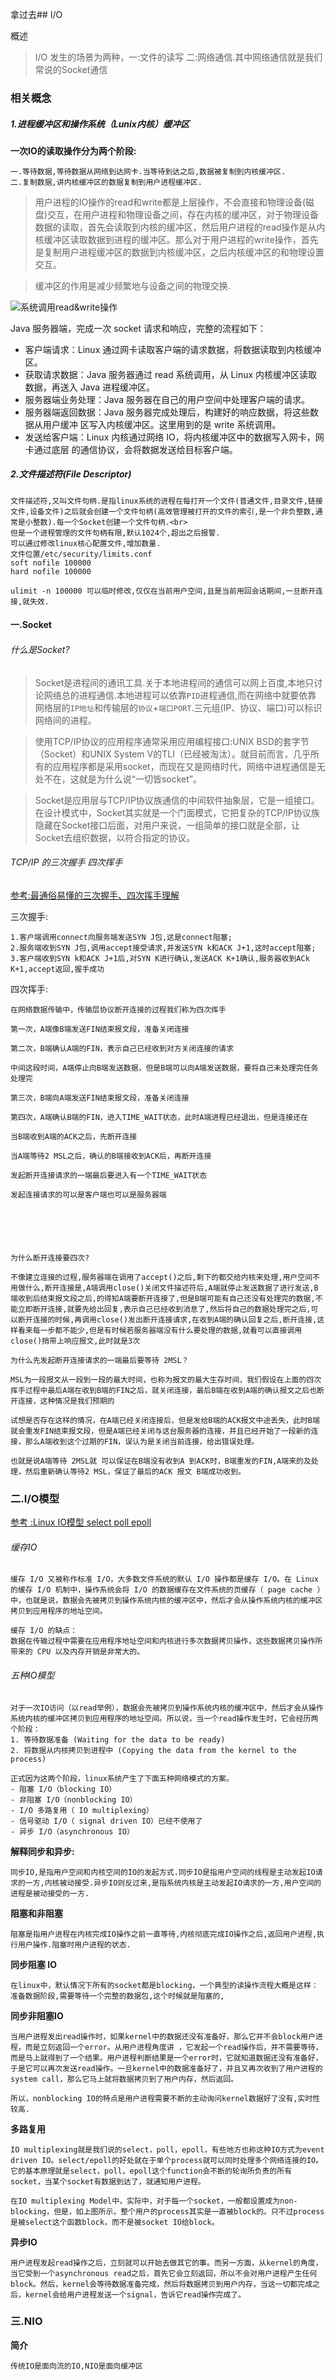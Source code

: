 拿过去## I/O

概述
> I/O 发生的场景为两种，一:文件的读写 二:网络通信.其中网络通信就是我们常说的Socket通信

### 相关概念

##### 1.进程缓冲区和操作系统（Lunix内核）缓冲区
**一次IO的读取操作分为两个阶段:**
    
    一.等待数据,等待数据从网络到达网卡.当等待到达之后,数据被复制到内核缓冲区.
    二.复制数据,讲内核缓冲区的数据复制到用户进程缓冲区.

> 用户进程的IO操作的read和write都是上层操作，不会直接和物理设备(磁盘)交互，在用户进程和物理设备之间，存在内核的缓冲区，对于物理设备数据的读取，首先会读取到内核的缓冲区，然后用户进程的read操作是从内核缓冲区读取数据到进程的缓冲区。那么对于用户进程的write操作，首先是复制用户进程缓冲区的数据到内核缓冲区，之后内核缓冲区的和物理设置交互。

> 缓冲区的作用是减少频繁地与设备之间的物理交换.

![系统调用read&write操作](\images\IO-缓冲区.png)



Java 服务器端，完成一次 socket 请求和响应，完整的流程如下：
- 客户端请求：Linux 通过网卡读取客户端的请求数据，将数据读取到内核缓冲区。
- 获取请求数据：Java 服务器通过 read 系统调用，从 Linux 内核缓冲区读取数据，再送入 Java
进程缓冲区。
- 服务器端业务处理：Java 服务器在自己的用户空间中处理客户端的请求。
- 服务器端返回数据：Java 服务器完成处理后，构建好的响应数据，将这些数据从用户缓冲
区写入内核缓冲区。这里用到的是 write 系统调用。
- 发送给客户端：Linux 内核通过网络 IO，将内核缓冲区中的数据写入网卡，网卡通过底层
的通信协议，会将数据发送给目标客户端。

##### 2.文件描述符(File Descriptor)

    文件描述符,又叫文件句柄.是指linux系统的进程在每打开一个文件(普通文件,目录文件,链接文件,设备文件)之后就会创建一个文件句柄(高效管理被打开的文件的索引,是一个非负整数,通常是小整数).每一个Socket创建一个文件句柄.<br>
    但是一个进程管理的文件句柄有限,默认1024个,超出之后报警.
    可以通过修改linux核心配置文件,增加数量.
    文件位置/etc/security/limits.conf
    soft nofile 100000
    hard nofile 100000
    
    ulimit -n 100000 可以临时修改,仅仅在当前用户空间,且是当前用回会话期间,一旦断开连接,就失效.


#### 一.Socket

###### 什么是Socket?

> Socket是进程间的通讯工具.关于本地进程间的通信可以网上百度,本地只讨论网络总的进程通信.本地进程可以依靠`PID`进程通信,而在网络中就要依靠 网络层的`IP地址`和传输层的`协议`+`端口PORT`.三元组(IP、协议、端口)可以标识网络间的进程。

> 使用TCP/IP协议的应用程序通常采用应用编程接口:UNIX BSD的套字节（Socket）和UNIX System V的TLI（已经被淘汰）。就目前而言，几乎所有的应用程序都是采用socket，而现在又是网络时代，网络中进程通信是无处不在，这就是为什么说“一切皆socket”。

> Socket是应用层与TCP/IP协议族通信的中间软件抽象层，它是一组接口。在设计模式中，Socket其实就是一个门面模式，它把复杂的TCP/IP协议族隐藏在Socket接口后面，对用户来说，一组简单的接口就是全部，让Socket去组织数据，以符合指定的协议。

###### TCP/IP 的三次握手 四次挥手

[参考:最通俗易懂的三次握手、四次挥手理解
](https://blog.csdn.net/weixin_45479946/article/details/108517653)

三次握手:

    1.客户端调用connect向服务端发送SYN J包,这是connect阻塞;
    2.服务端收到SYN J包,调用accept接受请求,并发送SYN k和ACK J+1,这时accept阻塞;
    3.客户端收到SYN k和ACK J+1后,对SYN K进行确认,发送ACK K+1确认,服务器收到ACk K+1,accept返回,握手成功

四次挥手:
    
    在网络数据传输中，传输层协议断开连接的过程我们称为四次挥手
    
    第一次，A端像B端发送FIN结束报文段，准备关闭连接
    
    第二次，B端确认A端的FIN，表示自己已经收到对方关闭连接的请求
    
    中间这段时间，A端停止向B端发送数据，但是B端可以向A端发送数据，要将自己未处理完任务处理完
    
    第三次，B端向A端发送FIN结束报文段，准备关闭连接
    
    第四次，A端确认B端的FIN，进入TIME_WAIT状态，此时A端进程已经退出，但是连接还在
    
    当B端收到A端的ACK之后，先断开连接
    
    当A端等待2 MSL之后，确认的B端接收到ACK后，再断开连接
    
    发起断开连接请求的一端最后要进入有一个TIME_WAIT状态
    
    发起连接请求的可以是客户端也可以是服务器端

 




    为什么断开连接要四次?
    
    不像建立连接的过程,服务器端在调用了accept()之后,剩下的都交给内核来处理,用户空间不用做什么,断开连接是,A端调用close()关闭文件描述符后,A端就停止发送数据了进行发送,B端收到后结束报文段之后,的得知A端要断开连接了,但是B端可能有自己还没有处理完的数据,不能立即断开连接,就要先给出回复,表示自己已经收到消息了,然后将自己的数据处理完之后,可以断开连接的时候,再调用close()发出断开连接请求,在收到A端的确认回复之后,断开连接,这样看来每一步都不能少,但是有时候若服务器端没有什么要处理的数据,就看可以直接调用close()捎带上响应报文,此时就是3次
    
    为什么先发起断开连接请求的一端最后要等待 2MSL？
    
    MSL为一段报文从一段到一段的最大时间，也称为报文的最大生存时间，我们假设在上面的四次挥手过程中最后A端在收到B端的FIN之后，就关闭连接，最后B端在收到A端的确认报文之后也断开连接，这种情况是我们预期的
    
    试想是否存在这样的情况，在A端已经关闭连接后，但是发给B端的ACK报文中途丢失，此时B端就会重发FIN结束报文段，但是A端已经关闭与这台服务器的连接，并且已经开始了一段新的连接，那么A端收到这个过期的FIN，误认为是关闭当前连接，给出错误处理。
    
    也就是说A端等待 2MSL就 可以保证在B端没有收到A 到ACK时，B端重发的FIN,A端来的及处理，然后重新确认等待2 MSL，保证了最后的ACK 报文 B端成功收到。

### 二.I/O模型

[参考 :Linux IO模型 select poll epoll](https://segmentfault.com/a/1190000003063859)

###### 缓存IO

    缓存 I/O 又被称作标准 I/O，大多数文件系统的默认 I/O 操作都是缓存 I/O。在 Linux 的缓存 I/O 机制中，操作系统会将 I/O 的数据缓存在文件系统的页缓存（ page cache ）中，也就是说，数据会先被拷贝到操作系统内核的缓冲区中，然后才会从操作系统内核的缓冲区拷贝到应用程序的地址空间。
    
    缓存 I/O 的缺点：
    数据在传输过程中需要在应用程序地址空间和内核进行多次数据拷贝操作，这些数据拷贝操作所带来的 CPU 以及内存开销是非常大的。

###### 五种IO模型

    对于一次IO访问（以read举例），数据会先被拷贝到操作系统内核的缓冲区中，然后才会从操作系统内核的缓冲区拷贝到应用程序的地址空间。所以说，当一个read操作发生时，它会经历两个阶段：
    1. 等待数据准备 (Waiting for the data to be ready)
    2. 将数据从内核拷贝到进程中 (Copying the data from the kernel to the process)
    
    正式因为这两个阶段，linux系统产生了下面五种网络模式的方案。
    - 阻塞 I/O（blocking IO）
    - 非阻塞 I/O（nonblocking IO）
    - I/O 多路复用（ IO multiplexing）
    - 信号驱动 I/O（ signal driven IO）已经不使用了
    - 异步 I/O（asynchronous IO）
    
**解释同步和异步:**
    
    同步IO,是指用户空间和内核空间的IO的发起方式.同步IO是指用户空间的线程是主动发起IO请求的一方,内核被动接受.异步IO则反过来,是指系统内核是主动发起IO请求的一方,用户空间的进程是被动接受的一方.
    
**阻塞和非阻塞**
    
    阻塞是指用户进程在内核完成IO操作之前一直等待,内核彻底完成IO操作之后,返回用户进程,执行用户操作.阻塞时用户进程的状态.

 **同步阻塞 IO**
    
    在linux中，默认情况下所有的socket都是blocking，一个典型的读操作流程大概是这样：准备数据阶段,需要等待一个完整的数据包,这个时候就是阻塞的,

**同步非阻塞IO**
    
    当用户进程发出read操作时，如果kernel中的数据还没有准备好，那么它并不会block用户进程，而是立刻返回一个error。从用户进程角度讲 ，它发起一个read操作后，并不需要等待，而是马上就得到了一个结果。用户进程判断结果是一个error时，它就知道数据还没有准备好，于是它可以再次发送read操作。一旦kernel中的数据准备好了，并且又再次收到了用户进程的system call，那么它马上就将数据拷贝到了用户内存，然后返回。
    
    所以，nonblocking IO的特点是用户进程需要不断的主动询问kernel数据好了没有,实时性较高.
**多路复用**

    IO multiplexing就是我们说的select，poll，epoll，有些地方也称这种IO方式为event driven IO。select/epoll的好处就在于单个process就可以同时处理多个网络连接的IO。它的基本原理就是select，poll，epoll这个function会不断的轮询所负责的所有socket，当某个socket有数据到达了，就通知用户进程。
    
    在IO multiplexing Model中，实际中，对于每一个socket，一般都设置成为non-blocking，但是，如上图所示，整个用户的process其实是一直被block的。只不过process是被select这个函数block，而不是被socket IO给block。

**异步IO**

    用户进程发起read操作之后，立刻就可以开始去做其它的事。而另一方面，从kernel的角度，当它受到一个asynchronous read之后，首先它会立刻返回，所以不会对用户进程产生任何block。然后，kernel会等待数据准备完成，然后将数据拷贝到用户内存，当这一切都完成之后，kernel会给用户进程发送一个signal，告诉它read操作完成了。

### 三.NIO

**简介**

    传统IO是面向流的IO,NIO是面向缓冲区